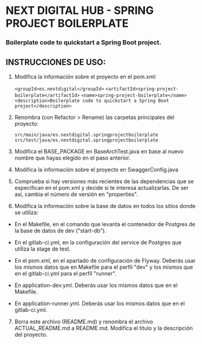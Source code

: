 # NEXT DIGITAL HUB - SPRING PROJECT BOILERPLATE
### Boilerplate code to quickstart a Spring Boot project.

## INSTRUCCIONES DE USO:

1. Modifica la información sobre el proyecto en el pom.xml:

	```<groupId>es.nextdigital</groupId>```
	```<artifactId>spring-project-boilerplate</artifactId>```
	```<name>spring-project-boilerplate</name>```
	```<description>Boilerplate code to quickstart a Spring Boot project</description>```
   

2. Renombra (con Refactor > Rename) las carpetas principales del proyecto:

    ```src/main/java/es.nextdigital.springprojectboilerplate```
    ```src/test/java/es.nextdigital.springprojectboilerplate```


3. Modifica el BASE_PACKAGE en BaseArchTest.java en base al nuevo nombre que hayas elegido en el paso anterior.


4. Modifica la información sobre el proyecto en SwaggerConfig.java


5. Comprueba si hay versiones más recientes de las dependencias que se especifican en el pom.xml y decide si te interesa actualizarlas. De ser así, cambia el número de versión en "properties".


6. Modifica la información sobre la base de datos en todos los sitios donde se utiliza:

- En el Makefile, en el comando que levanta el contenedor de Postgres de la base de datos de dev ("start-db").
  

- En el gitlab-ci.yml, en la configuración del service de Postgres que utiliza la stage de test.
  

- En el pom.xml, en el apartado de configuración de Flyway. Deberás usar los mismos datos que en Makefile para el perfil "dev" y los mismos que en el gitlab-ci.yml para el perfil "runner".
  

- En application-dev.yml. Deberás usar los mismos datos que en el Makefile.
  

- En application-runner.yml. Deberás usar los mismos datos que en el gitlab-ci.yml.


7. Borra este archivo (README.md) y renombra el archivo ACTUAL_README.md a README.md. Modifica el título y la descripción del proyecto.
	
	
